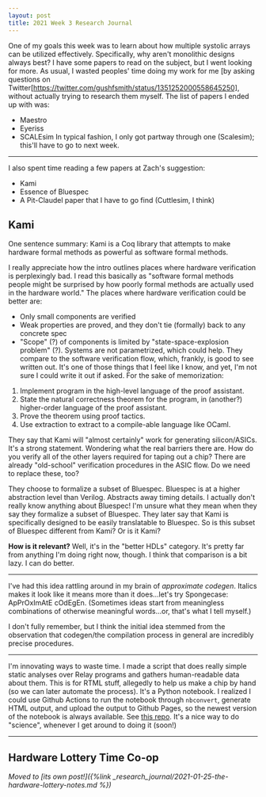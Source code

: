 ```yaml
---
layout: post
title: 2021 Week 3 Research Journal
---
```


One of my goals this week 
  was to learn about
  how multiple systolic arrays
  can be utilized effectively.
Specifically,
  why aren't monolithic designs
  always best?
I have some papers 
  to read
  on the subject,
  but I went looking for more.
As usual,
  I wasted peoples' time
  doing my work for me
  [by asking questions on Twitter[https://twitter.com/gushfsmith/status/1351252000558645250],
  without actually trying to research them
  myself.
The list of papers
  I ended up with
  was:
- Maestro
- Eyeriss
- SCALEsim
In typical fashion, 
  I only got
  partway through one
  (Scalesim);
  this'll have to go to next week.

---

I also spent time reading
  a few papers
  at Zach's suggestion:
- Kami
- Essence of Bluespec
- A Pit-Claudel paper that I have to go find (Cuttlesim, I think)

## Kami 

One sentence summary:
  Kami is a Coq library
  that attempts to make hardware formal methods
  as powerful as software formal methods.

I really appreciate
  how the intro
  outlines places
  where hardware verification
  is perplexingly bad.
I read this basically as
  "software formal methods people
  might be surprised
  by how poorly formal methods
  are actually used in the hardware world."
The places
  where hardware verification
  could be better
  are:
 - Only small components are verified
 - Weak properties are proved, and they don't tie (formally) back to any concrete spec
 - "Scope" (?) of components is limited by "state-space-explosion problem" (?). Systems are not parametrized, which could help.
They compare
  to the software verification
  flow,
  which, frankly,
  is good to see written out.
It's one of those things
  that I feel like I know,
  and yet,
  I'm not sure I could write it out
  if asked.
For the sake of memorization:
1. Implement program in the high-level language of the proof assistant.
2. State the natural correctness theorem for the program, in (another?) higher-order language of the proof assistant.
3. Prove the theorem using proof tactics.
4. Use extraction to extract to a compile-able language like OCaml.

They say
  that Kami
  will "almost certainly"
  work for generating silicon/ASICs.
It's a strong statement.
Wondering what the real barriers there are.
How do you verify
  all of the other
  layers
  required for taping out a chip?
There are already
  "old-school"
  verification procedures
  in the ASIC flow.
Do we need
  to replace these,
  too?

They choose
  to formalize
  a subset of Bluespec.
Bluespec
  is at a higher abstraction level
  than Verilog.
Abstracts away timing details.
I actually
  don't really know
  anything about Bluespec!
I'm unsure what
  they mean
  when they say they formalize
  a subset of Bluespec.
They later say that
  Kami
  is specifically designed
  to be easily translatable
  to Bluespec.
So is this subset of Bluespec
  different from Kami?
Or is it Kami?

**How is it relevant?**
Well,
  it's in the "better HDLs"
  category.
It's pretty far
  from anything
  I'm doing right now, 
  though.
I think that comparison
  is a bit lazy.
I can do better.

---

I've had this idea
  rattling around in my brain
  of *approximate codegen*.
Italics
  makes it look
  like it means more than it 
  does...let's try Spongecase:
  ApPrOxImAtE cOdEgEn.
(Sometimes ideas
  start from meaningless
  combinations
  of otherwise meaningful 
  words...or,
  that's what I tell myself.)

I don't fully remember,
  but I think the initial idea
  stemmed from the observation
  that codegen/the compilation process in general
  are incredibly precise procedures.

---

I'm innovating ways
  to waste time.
I made a
  script
  that does really simple
  static analyses
  over Relay programs
  and gathers
  human-readable data
  about them.
This is for 
  RTML stuff,
  allegedly to help us
  make a chip by hand
  (so we can later
  automate the process).
It's a Python notebook.
I realized I could use
  Github Actions
  to run the notebook
  through `nbconvert`,
  generate HTML output,
  and upload the output
  to Github Pages,
  so the newest version of the notebook
  is always available.
See [this repo](https://github.com/gussmith23/rtml-model-characterization).
It's a nice way
  to do "science",
  whenever I get around
  to doing it (soon!)

---

## Hardware Lottery Time Co-op

*Moved to [its own post!]({%link _research_journal/2021-01-25-the-hardware-lottery-notes.md %})*